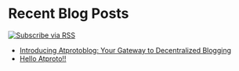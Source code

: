 # Recent Blog Posts

[![Subscribe via RSS](https://img.shields.io/badge/RSS-Subscribe-%23FFA500?logo=rss&style=flat-square)](https://skiddle.id/feed)


<!-- BLOG-POST-LIST:START -->
- [Introducing Atprotoblog: Your Gateway to Decentralized Blogging](http://skiddle.id/posts/3l6a5qv3s3k2q)
- [Hello Atproto!!](http://skiddle.id/posts/3l3v2c4quyz2s)
<!-- BLOG-POST-LIST:END -->
